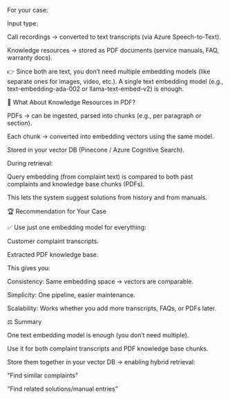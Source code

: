 For your case:

Input type:

Call recordings → converted to text transcripts (via Azure Speech-to-Text).

Knowledge resources → stored as PDF documents (service manuals, FAQ, warranty docs).

👉 Since both are text, you don’t need multiple embedding models (like separate ones for images, video, etc.).
A single text embedding model (e.g., text-embedding-ada-002 or llama-text-embed-v2) is enough.

📂 What About Knowledge Resources in PDF?

PDFs → can be ingested, parsed into chunks (e.g., per paragraph or section).

Each chunk → converted into embedding vectors using the same model.

Stored in your vector DB (Pinecone / Azure Cognitive Search).

During retrieval:

Query embedding (from complaint text) is compared to both past complaints and knowledge base chunks (PDFs).

This lets the system suggest solutions from history and from manuals.

🏆 Recommendation for Your Case

✅ Use just one embedding model for everything:

Customer complaint transcripts.

Extracted PDF knowledge base.

This gives you:

Consistency: Same embedding space → vectors are comparable.

Simplicity: One pipeline, easier maintenance.

Scalability: Works whether you add more transcripts, FAQs, or PDFs later.

⚖️ Summary

One text embedding model is enough (you don’t need multiple).

Use it for both complaint transcripts and PDF knowledge base chunks.

Store them together in your vector DB → enabling hybrid retrieval:

“Find similar complaints”

“Find related solutions/manual entries”
